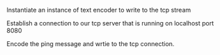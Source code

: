 Instantiate an instance of text encoder to write to the tcp stream

Establish a connection to our tcp server that is running on localhost port 8080

Encode the ping message and wrtie to the tcp connection.

